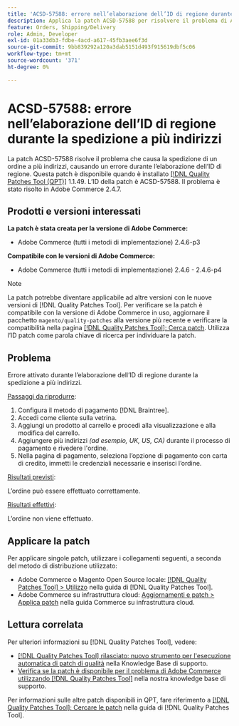 ```yaml
---
title: 'ACSD-57588: errore nell’elaborazione dell’ID di regione durante la spedizione a più indirizzi'
description: Applica la patch ACSD-57588 per risolvere il problema di Adobe Commerce, a causa del quale la spedizione di un ordine a più indirizzi genera un errore durante l’elaborazione dell’ID di regione.
feature: Orders, Shipping/Delivery
role: Admin, Developer
exl-id: 01a33db3-fdbe-4acd-a617-45fb3aee6f3d
source-git-commit: 9bb839292a120a3dab5151d493f915619dbf5c06
workflow-type: tm+mt
source-wordcount: '371'
ht-degree: 0%

---
```


# ACSD-57588: errore nell’elaborazione dell’ID di regione durante la spedizione a più indirizzi

La patch ACSD-57588 risolve il problema che causa la spedizione di un ordine a più indirizzi, causando un errore durante l’elaborazione dell’ID di regione. Questa patch è disponibile quando è installato [[!DNL Quality Patches Tool (QPT)]](/help/announcements/adobe-commerce-announcements/magento-quality-patches-released-new-tool-to-self-serve-quality-patches.md) 1.1.49. L’ID della patch è ACSD-57588. Il problema è stato risolto in Adobe Commerce 2.4.7.

## Prodotti e versioni interessati

**La patch è stata creata per la versione di Adobe Commerce:**

* Adobe Commerce (tutti i metodi di implementazione) 2.4.6-p3

**Compatibile con le versioni di Adobe Commerce:**

* Adobe Commerce (tutti i metodi di implementazione) 2.4.6 - 2.4.6-p4

>[!NOTE]
>
>La patch potrebbe diventare applicabile ad altre versioni con le nuove versioni di [!DNL Quality Patches Tool]. Per verificare se la patch è compatibile con la versione di Adobe Commerce in uso, aggiornare il pacchetto `magento/quality-patches` alla versione più recente e verificare la compatibilità nella pagina [[!DNL Quality Patches Tool]: Cerca patch](https://experienceleague.adobe.com/tools/commerce-quality-patches/index.html). Utilizza l’ID patch come parola chiave di ricerca per individuare la patch.

## Problema

Errore attivato durante l’elaborazione dell’ID di regione durante la spedizione a più indirizzi.

<u>Passaggi da riprodurre</u>:

1. Configura il metodo di pagamento [!DNL Braintree].
1. Accedi come cliente sulla vetrina.
1. Aggiungi un prodotto al carrello e procedi alla visualizzazione e alla modifica del carrello.
1. Aggiungere più indirizzi *(ad esempio, UK, US, CA)* durante il processo di pagamento e rivedere l&#39;ordine.
1. Nella pagina di pagamento, seleziona l’opzione di pagamento con carta di credito, immetti le credenziali necessarie e inserisci l’ordine.

<u>Risultati previsti</u>:

L’ordine può essere effettuato correttamente.

<u>Risultati effettivi</u>:

L’ordine non viene effettuato.

## Applicare la patch

Per applicare singole patch, utilizzare i collegamenti seguenti, a seconda del metodo di distribuzione utilizzato:

* Adobe Commerce o Magento Open Source locale: [[!DNL Quality Patches Tool] > Utilizzo](https://experienceleague.adobe.com/docs/commerce-operations/tools/quality-patches-tool/usage.html) nella guida di [!DNL Quality Patches Tool].
* Adobe Commerce su infrastruttura cloud: [Aggiornamenti e patch > Applica patch](https://experienceleague.adobe.com/docs/commerce-cloud-service/user-guide/develop/upgrade/apply-patches.html) nella guida Commerce su infrastruttura cloud.

## Lettura correlata

Per ulteriori informazioni su [!DNL Quality Patches Tool], vedere:

* [[!DNL Quality Patches Tool] rilasciato: nuovo strumento per l&#39;esecuzione automatica di patch di qualità](/help/announcements/adobe-commerce-announcements/magento-quality-patches-released-new-tool-to-self-serve-quality-patches.md) nella Knowledge Base di supporto.
* [Verifica se la patch è disponibile per il problema di Adobe Commerce utilizzando  [!DNL Quality Patches Tool]](/help/support-tools/patches-available-in-qpt-tool/check-patch-for-magento-issue-with-magento-quality-patches.md) nella nostra knowledge base di supporto.

Per informazioni sulle altre patch disponibili in QPT, fare riferimento a [[!DNL Quality Patches Tool]: Cercare le patch](https://experienceleague.adobe.com/tools/commerce-quality-patches/index.html) nella guida di [!DNL Quality Patches Tool].
